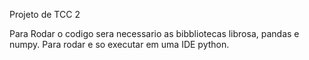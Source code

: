 Projeto de TCC 2 

Para Rodar o codigo sera necessario as bibbliotecas librosa, pandas e numpy.
Para rodar e so executar em uma IDE python.
